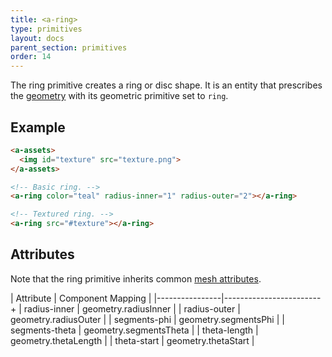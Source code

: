 ```yaml
---
title: <a-ring>
type: primitives
layout: docs
parent_section: primitives
order: 14
---
```


The ring primitive creates a ring or disc shape. It is an entity that prescribes the [geometry](../components/geometry.html) with its geometric primitive set to `ring`.

## Example

```html
<a-assets>
  <img id="texture" src="texture.png">
</a-assets>

<!-- Basic ring. -->
<a-ring color="teal" radius-inner="1" radius-outer="2"></a-ring>

<!-- Textured ring. -->
<a-ring src="#texture"></a-ring>
```

## Attributes

Note that the ring primitive inherits common [mesh attributes](./mesh-attributes.html).

| Attribute      | Component Mapping      |
|----------------|------------------------+
| radius-inner   | geometry.radiusInner   |
| radius-outer   | geometry.radiusOuter   |
| segments-phi   | geometry.segmentsPhi   |
| segments-theta | geometry.segmentsTheta |
| theta-length   | geometry.thetaLength   |
| theta-start    | geometry.thetaStart    |

